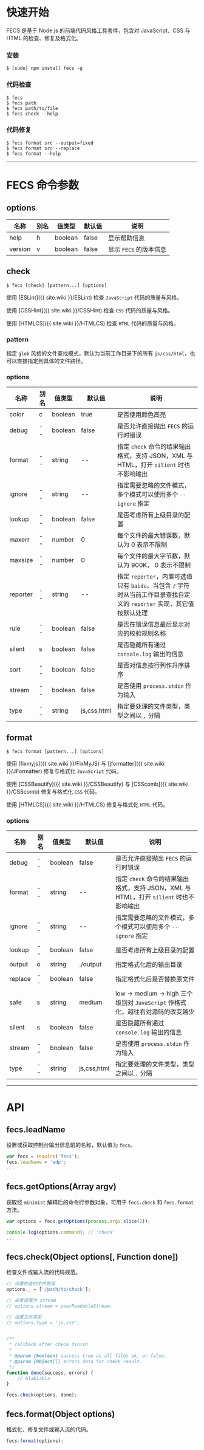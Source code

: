# <i id="start"></i>快速开始

FECS 是基于 Node.js 的前端代码风格工具套件，包含对 JavaScript、CSS 与 HTML 的检查、修复及格式化。

### <i id="cmd-install"></i>安装

```shell
$ [sudo] npm install fecs -g
```
### <i id="cmd-check"></i>代码检查

```shell
$ fecs
$ fecs path
$ fecs path/to/file
$ fecs check --help
```
### <i id="cmd-format"></i>代码修复

```shell
$ fecs format src --output=fixed
$ fecs format src --replace
$ fecs format --help
```

------

# <i id="cli"></i>FECS 命令参数

## <i id="cli-options"></i>options

| 名称 | 别名 | 值类型 | 默认值 | 说明 |
| ---  | --- | ----- | ---- | ---- |
|help|h|boolean|false|显示帮助信息|
|version|v|boolean|false|显示 `FECS` 的版本信息|

## <i id="cli-check"></i>check

```shell
$ fecs [check] [pattern...] [options]
```

使用 [ESLint]({{ site.wiki }}/ESLint) 检查 `JavaScript` 代码的质量与风格。

使用 [CSSHint]({{ site.wiki }}/CSSHint) 检查 `CSS` 代码的质量与风格。

使用 [HTMLCS]({{ site.wiki }}/HTMLCS) 检查 `HTML` 代码的质量与风格。

### pattern

指定 `glob` 风格的文件查找模式，默认为当前工作目录下的所有 `js/css/html`，也可以直接指定到具体的文件路径。

### options

| 名称 | 别名 | 值类型 | 默认值 | 说明 |
| ---  | --- | ----- | ---- | ---- |
|color|c|boolean|true|是否使用颜色高亮|
|debug|--|boolean|false|是否允许直接抛出 `FECS` 的运行时错误|
|format|--|string|--|指定 `check` 命令的结果输出格式，支持 JSON，XML 与 HTML，打开 `silient` 时也不影响输出|
|ignore|--|string|--|指定需要忽略的文件模式，多个模式可以使用多个 `--ignore` 指定|
|lookup|--|boolean|false|是否考虑所有上级目录的配置|
|maxerr|--|number|0|每个文件的最大错误数，默认为 0 表示不限制|
|maxsize|--|number|0|每个文件的最大字节数，默认为 900K， 0 表示不限制|
|reporter|--|string|--|指定 `reporter`，内置可选值只有 `baidu`，当包含 `/` 字符时从当前工作目录查找自定义的 `reporter` 实现，其它值按默认处理|
|rule|--|boolean|false|是否在错误信息最后显示对应的校验规则名称|
|silent|s|boolean|false|是否隐藏所有通过 `console.log` 输出的信息|
|sort|--|boolean|false|是否对信息按行列作升序排序|
|stream|--|boolean|false|是否使用 `process.stdin` 作为输入|
|type|--|string|js,css,html|指定要处理的文件类型，类型之间以 `,` 分隔|

## <i id="cli-format"></i>format

```shell
$ fecs format [pattern...] [options]
```

使用 [fixmyjs]({{ site.wiki }}/FixMyJS) 与 [jformatter]({{ site.wiki }}/JFormatter) 修复与格式化 `JavaScript` 代码。

使用 [CSSBeautify]({{ site.wiki }}/CSSBeautify) 与 [CSScomb]({{ site.wiki }}/CSScomb) 修复与格式化 `CSS` 代码。

使用 [HTMLCS]({{ site.wiki }}/HTMLCS) 修复与格式化 `HTML` 代码。

### options

| 名称 | 别名 | 值类型 | 默认值 | 说明 |
| ---  | --- | ----- | ---- | ---- |
|debug|--|boolean|false|是否允许直接抛出 `FECS` 的运行时错误|
|format|--|string|--|指定 `check` 命令的结果输出格式，支持 JSON，XML 与 HTML，打开 `silient` 时也不影响输出|
|ignore|--|string|--|指定需要忽略的文件模式，多个模式可以使用多个 `--ignore` 指定|
|lookup|--|boolean|false|是否考虑所有上级目录的配置|
|output|o|string|./output|指定格式化后的输出目录|
|replace|--|boolean|false|指定格式化后是否替换原文件|
|safe|s|string|medium|low -> medium -> high 三个级别对 `JavaScript` 作格式化，越往右对源码的改变越少|
|silent|s|boolean|false|是否隐藏所有通过 `console.log` 输出的信息|
|stream|--|boolean|false|是否使用 `process.stdin` 作为输入|
|type|--|string|js,css,html|指定要处理的文件类型，类型之间以 `,` 分隔|

------

# <i id="api"></i>API

## <i id="api-lead-name"></i>fecs.leadName

设置或获取控制台输出信息前的名称，默认值为 `fecs`。

```javascript
var fecs = require('fecs');
fecs.leadName = 'edp';
...
```

## <i id="api-get-options"></i>fecs.getOptions(Array argv)

获取经 `minimist` 解释后的命令行参数对象，可用于 `fecs.check` 和 `fecs.format` 方法。

```javascript
var options = fecs.getOptions(process.argv.slice(2));

console.log(options.command); // 'check'
...
```

## <i id="api-check"></i>fecs.check(Object options[, Function done])

检查文件或输入流的代码规范。

```javascript
// 设置检查的文件路径
options._ = ['/path/to/check'];

// 或者设置为 stream
// options.stream = yourReadableStream;

// 设置文件类型
// options.type = 'js,css';


/**
 * callback after check finish
 *
 * @param {boolean} success true as all files ok, or false.
 * @param {Object[]} errors data for check result.
 */
function done(success, errors) {
    // blablabla
}

fecs.check(options, done);
```

## <i id="api-format"></i>fecs.format(Object options)

格式化、修复文件或输入流的代码。

```javascript
fecs.format(options);
```
